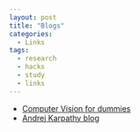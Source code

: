 ```yaml
---
layout: post
title: "Blogs"
categories:
  - Links
tags:
  - research
  - hacks
  - study
  - links
---
```


* [Computer Vision for dummies](http://www.visiondummy.com)
* [Andrej Karpathy blog](http://karpathy.github.io)
